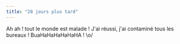 ```yaml
---
title: "28 jours plus tard"
---
```


Ah ah ! tout le monde est malade ! J'ai réussi, j'ai contaminé tous les
bureaux ! BuaHaHaHaHaHaHA ! \o/

